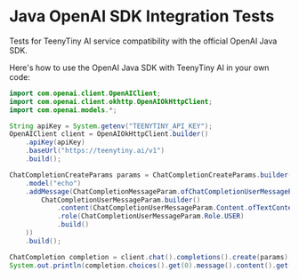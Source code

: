 # Java OpenAI SDK Integration Tests

Tests for TeenyTiny AI service compatibility with the official OpenAI Java SDK.

Here's how to use the OpenAI Java SDK with TeenyTiny AI in your own code:

```java
import com.openai.client.OpenAIClient;
import com.openai.client.okhttp.OpenAIOkHttpClient;
import com.openai.models.*;

String apiKey = System.getenv("TEENYTINY_API_KEY");
OpenAIClient client = OpenAIOkHttpClient.builder()
    .apiKey(apiKey)
    .baseUrl("https://teenytiny.ai/v1")
    .build();

ChatCompletionCreateParams params = ChatCompletionCreateParams.builder()
    .model("echo")
    .addMessage(ChatCompletionMessageParam.ofChatCompletionUserMessageParam(
        ChatCompletionUserMessageParam.builder()
            .content(ChatCompletionUserMessageParam.Content.ofTextContent("Hello World!"))
            .role(ChatCompletionUserMessageParam.Role.USER)
            .build()
    ))
    .build();

ChatCompletion completion = client.chat().completions().create(params);
System.out.println(completion.choices().get(0).message().content().get());
```
